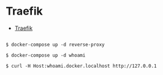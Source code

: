 # Traefik

* [Traefik](https://docs.traefik.io/)

```

$ docker-compose up -d reverse-proxy

$ docker-compose up -d whoami

$ curl -H Host:whoami.docker.localhost http://127.0.0.1


```